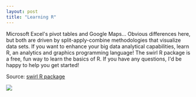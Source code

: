 ```yaml
---
layout: post
title: "Learning R"
---
```


Microsoft Excel's pivot tables and Google Maps... Obvious differences here, but both are driven by split-apply-combine methodologies that visualize data sets. If you want to enhance your big data analytical capabilities, learn R, an analytics and graphics programming language! The swirl R package is a free, fun way to learn the basics of R. If you have any questions, I'd be happy to help you get started!

Source: [swirl R package](https://swirlstats.com/students.html)

![](https://swirlstats.com/images/swirl_new_large_final.png)

